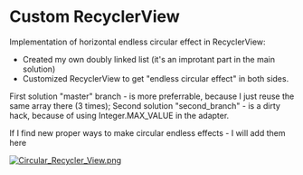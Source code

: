 # Custom RecyclerView

Implementation of horizontal endless circular effect in RecyclerView: 
- Created my own doubly linked list (it's an improtant part in the main solution)
- Customized RecyclerView to get "endless circular effect" in both sides.

First solution "master" branch - is more preferrable, because I just reuse the same array there (3 times);
Second solution "second_branch" - is a dirty hack, because of using Integer.MAX_VALUE in the adapter.

If I find new proper ways to make circular endless effects - I will add them here

[![Circular_Recycler_View.png](https://s19.postimg.org/9qfuj7d3n/Circular_Recycler_View.png)](https://postimg.org/image/7943bxt73/)

